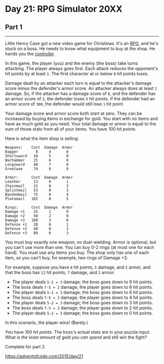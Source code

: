 # Day 21: RPG Simulator 20XX
## Part 1
----------------------------------

Little Henry Case got a new video game for Christmas. It's an [RPG](https://en.wikipedia.org/wiki/Role-playing_video_game), and he's stuck on a boss. He needs to know what equipment to buy at the shop. He hands you the [controller](https://en.wikipedia.org/wiki/Game_controller).


In this game, the player (you) and the enemy (the boss) take turns attacking. The player always goes first. Each attack reduces the opponent's hit points by at least `1`. The first character at or below `0` hit points loses.


Damage dealt by an attacker each turn is equal to the attacker's damage score minus the defender's armor score. An attacker always does at least `1` damage. So, if the attacker has a damage score of `8`, and the defender has an armor score of `3`, the defender loses `5` hit points. If the defender had an armor score of `300`, the defender would still lose `1` hit point.


Your damage score and armor score both start at zero. They can be increased by buying items in exchange for gold. You start with no items and have as much gold as you need. Your total damage or armor is equal to the sum of those stats from all of your items. You have *100 hit points*.


Here is what the item shop is selling:



```
Weapons:    Cost  Damage  Armor
Dagger        8     4       0
Shortsword   10     5       0
Warhammer    25     6       0
Longsword    40     7       0
Greataxe     74     8       0

Armor:      Cost  Damage  Armor
Leather      13     0       1
Chainmail    31     0       2
Splintmail   53     0       3
Bandedmail   75     0       4
Platemail   102     0       5

Rings:      Cost  Damage  Armor
Damage +1    25     1       0
Damage +2    50     2       0
Damage +3   100     3       0
Defense +1   20     0       1
Defense +2   40     0       2
Defense +3   80     0       3

```

You must buy exactly one weapon; no dual-wielding. Armor is optional, but you can't use more than one. You can buy 0-2 rings (at most one for each hand). You must use any items you buy. The shop only has one of each item, so you can't buy, for example, two rings of Damage +3.


For example, suppose you have `8` hit points, `5` damage, and `5` armor, and that the boss has `12` hit points, `7` damage, and `2` armor:


* The player deals `5-2 = 3` damage; the boss goes down to 9 hit points.
* The boss deals `7-5 = 2` damage; the player goes down to 6 hit points.
* The player deals `5-2 = 3` damage; the boss goes down to 6 hit points.
* The boss deals `7-5 = 2` damage; the player goes down to 4 hit points.
* The player deals `5-2 = 3` damage; the boss goes down to 3 hit points.
* The boss deals `7-5 = 2` damage; the player goes down to 2 hit points.
* The player deals `5-2 = 3` damage; the boss goes down to 0 hit points.


In this scenario, the player wins! (Barely.)


You have *100 hit points*. The boss's actual stats are in your puzzle input. What is *the least amount of gold you can spend* and still win the fight?




Complete for part 2.

https://adventofcode.com/2015/day/21

